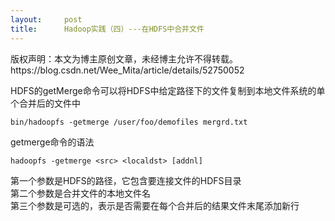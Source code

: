 ```yaml
---
layout:     post
title:      Hadoop实践（四）---在HDFS中合并文件
---
```

<div id="article_content" class="article_content clearfix csdn-tracking-statistics" data-pid="blog" data-mod="popu_307" data-dsm="post">
								<div class="article-copyright">
					版权声明：本文为博主原创文章，未经博主允许不得转载。					https://blog.csdn.net/Wee_Mita/article/details/52750052				</div>
								            <div id="content_views" class="markdown_views prism-atom-one-dark">
							<!-- flowchart 箭头图标 勿删 -->
							<svg xmlns="http://www.w3.org/2000/svg" style="display: none;"><path stroke-linecap="round" d="M5,0 0,2.5 5,5z" id="raphael-marker-block" style="-webkit-tap-highlight-color: rgba(0, 0, 0, 0);"></path></svg>
							<p>HDFS的getMerge命令可以将HDFS中给定路径下的文件复制到本地文件系统的单个合并后的文件中</p>



<pre class="prettyprint"><code class=" hljs avrasm">bin/hadoopfs -getmerge /user/foo/demofiles mergrd<span class="hljs-preprocessor">.txt</span></code></pre>

<p>getmerge命令的语法</p>



<pre class="prettyprint"><code class=" hljs xml">hadoopfs -getmerge <span class="hljs-tag">&lt;<span class="hljs-title">src</span>&gt;</span> <span class="hljs-tag">&lt;<span class="hljs-title">localdst</span>&gt;</span> [addnl]</code></pre>

<p>第一个参数是HDFS的路径，它包含要连接文件的HDFS目录 <br>
第二个参数是合并文件的本地文件名 <br>
第三个参数是可选的，表示是否需要在每个合并后的结果文件末尾添加新行</p>            </div>
						<link href="https://csdnimg.cn/release/phoenix/mdeditor/markdown_views-9e5741c4b9.css" rel="stylesheet">
                </div>